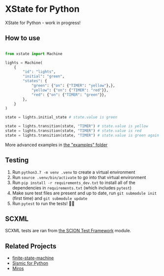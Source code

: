 # XState for Python

XState for Python - work in progress!

## How to use

```python

from xstate import Machine

lights = Machine(
    {
        "id": "lights",
        "initial": "green",
        "states": {
            "green": {"on": {"TIMER": "yellow"},},
            "yellow": {"on": {"TIMER": "red"}},
            "red": {"on": {"TIMER": "green"}},
        },
    }
)

state = lights.initial_state # state.value is green

state = lights.transition(state, "TIMER") # state.value is yellow
state = lights.transition(state, "TIMER") # state.value is red
state = lights.transition(state, "TIMER") # state.value is green again
```

More advanced examples in [the "examples" folder](./examples)

## Testing

1. Run `python3.7 -m venv .venv` to create a virtual environment
2. Run `source .venv/bin/activate` to go into that virtual environment
3. Run `pip install -r requirements_dev.txt` to install all of the dependencies in `requirements.txt` (which includes `pytest`)
5. Make sure test files are present and up to date, run `git submodule init` (first time) and `git submodule update`
6. Run `pytest` to run the tests! 👩‍🔬

## SCXML

SCXML tests are ran from [the SCION Test Framework](./node_modules/@scion-scxml/test-framework/README.md) module.

## Related Projects

- [finite-state-machine](https://github.com/alysivji/finite-state-machine)
- [Sismic for Python](https://github.com/AlexandreDecan/sismic)
- [Miros](https://github.com/aleph2c/miros)
